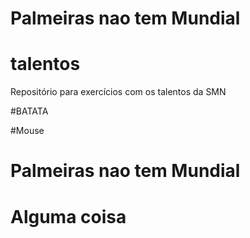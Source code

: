 ﻿# Palmeiras nao tem Mundial

# talentos

Repositório para exercícios com os talentos da SMN

#BATATA

#Mouse

# Palmeiras nao tem Mundial

# Alguma coisa
